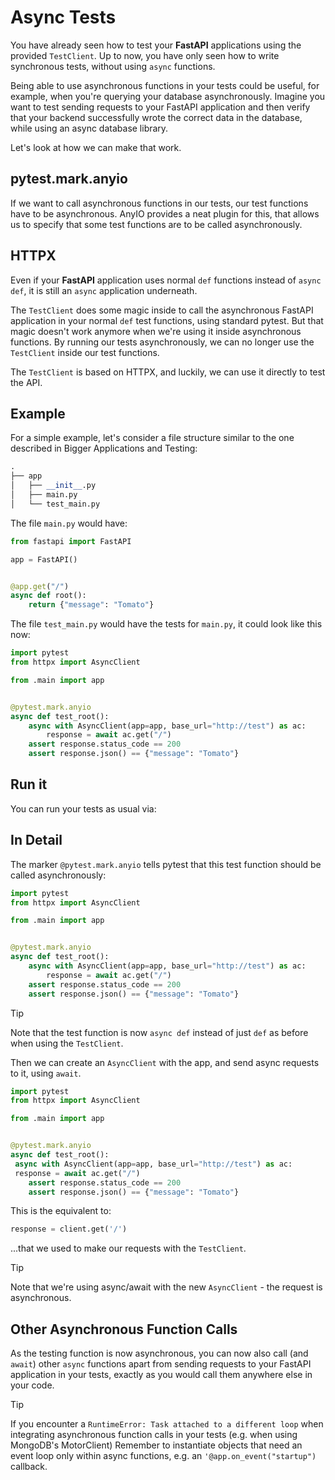 
# Async Tests


You have already seen how to test your **FastAPI** applications using the provided `TestClient`. Up to now, you have only seen how to write synchronous tests, without using `async` functions.


Being able to use asynchronous functions in your tests could be useful, for example, when you're querying your database asynchronously. Imagine you want to test sending requests to your FastAPI application and then verify that your backend successfully wrote the correct data in the database, while using an async database library.


Let's look at how we can make that work.


## pytest.mark.anyio


If we want to call asynchronous functions in our tests, our test functions have to be asynchronous. AnyIO provides a neat plugin for this, that allows us to specify that some test functions are to be called asynchronously.


## HTTPX


Even if your **FastAPI** application uses normal `def` functions instead of `async def`, it is still an `async` application underneath.


The `TestClient` does some magic inside to call the asynchronous FastAPI application in your normal `def` test functions, using standard pytest. But that magic doesn't work anymore when we're using it inside asynchronous functions. By running our tests asynchronously, we can no longer use the `TestClient` inside our test functions.


The `TestClient` is based on HTTPX, and luckily, we can use it directly to test the API.


## Example


For a simple example, let's consider a file structure similar to the one described in Bigger Applications and Testing:



```python
.
├── app
│   ├── __init__.py
│   ├── main.py
│   └── test_main.py

```

The file `main.py` would have:



```python
from fastapi import FastAPI

app = FastAPI()


@app.get("/")
async def root():
    return {"message": "Tomato"}

```

The file `test_main.py` would have the tests for `main.py`, it could look like this now:



```python
import pytest
from httpx import AsyncClient

from .main import app


@pytest.mark.anyio
async def test_root():
    async with AsyncClient(app=app, base_url="http://test") as ac:
        response = await ac.get("/")
    assert response.status_code == 200
    assert response.json() == {"message": "Tomato"}

```

## Run it


You can run your tests as usual via:


## In Detail


The marker `@pytest.mark.anyio` tells pytest that this test function should be called asynchronously:



```python
import pytest
from httpx import AsyncClient

from .main import app


@pytest.mark.anyio
async def test_root():
    async with AsyncClient(app=app, base_url="http://test") as ac:
        response = await ac.get("/")
    assert response.status_code == 200
    assert response.json() == {"message": "Tomato"}

```


Tip


Note that the test function is now `async def` instead of just `def` as before when using the `TestClient`.



Then we can create an `AsyncClient` with the app, and send async requests to it, using `await`.



```python
import pytest
from httpx import AsyncClient

from .main import app


@pytest.mark.anyio
async def test_root():
 async with AsyncClient(app=app, base_url="http://test") as ac:
 response = await ac.get("/")
    assert response.status_code == 200
    assert response.json() == {"message": "Tomato"}

```

This is the equivalent to:



```python
response = client.get('/')

```

...that we used to make our requests with the `TestClient`.



Tip


Note that we're using async/await with the new `AsyncClient` - the request is asynchronous.



## Other Asynchronous Function Calls


As the testing function is now asynchronous, you can now also call (and `await`) other `async` functions apart from sending requests to your FastAPI application in your tests, exactly as you would call them anywhere else in your code.



Tip


If you encounter a `RuntimeError: Task attached to a different loop` when integrating asynchronous function calls in your tests (e.g. when using MongoDB's MotorClient) Remember to instantiate objects that need an event loop only within async functions, e.g. an `'@app.on_event("startup")` callback.




